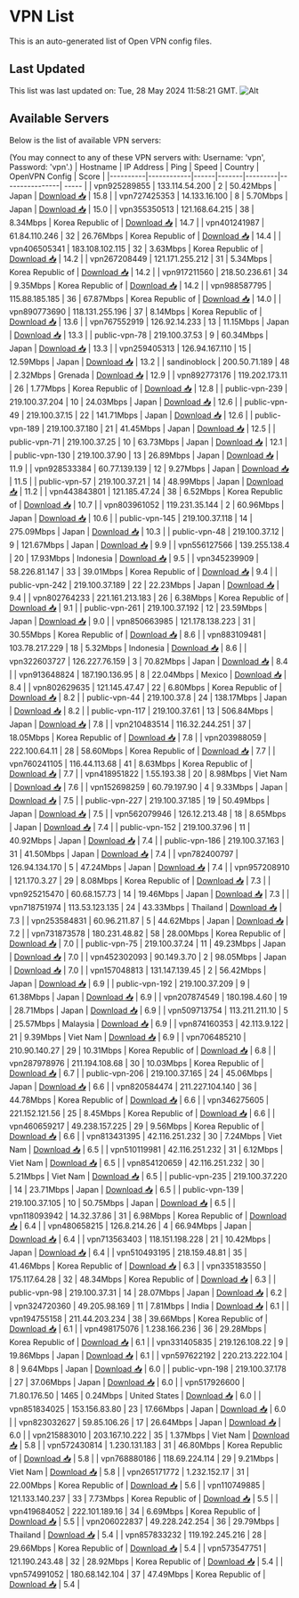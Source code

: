 # VPN List

This is an auto-generated list of Open VPN config files.

## Last Updated

This list was last updated on: Tue, 28 May 2024 11:58:21 GMT.
![Alt](https://repobeats.axiom.co/api/embed/186b98318ef1479477931607c1ad7d823f12451f.svg "Repobeats analytics image")

## Available Servers

Below is the list of available VPN servers:

(You may connect to any of these VPN servers with: Username: 'vpn', Password: 'vpn'.)
| Hostname | IP Address | Ping | Speed | Country | OpenVPN Config | Score |
|----------|------------|------|-------|---------|----------------| ----- |
| vpn925289855 | 133.114.54.200 | 2 | 50.42Mbps | Japan | [Download 📥](./configs/server_0_JP.ovpn) | 15.8 |
| vpn727425353 | 14.133.16.100 | 8 | 5.70Mbps | Japan | [Download 📥](./configs/server_1_JP.ovpn) | 15.0 |
| vpn355350513 | 121.168.64.215 | 38 | 8.34Mbps | Korea Republic of | [Download 📥](./configs/server_2_KR.ovpn) | 14.7 |
| vpn401241987 | 61.84.110.246 | 32 | 26.76Mbps | Korea Republic of | [Download 📥](./configs/server_3_KR.ovpn) | 14.4 |
| vpn406505341 | 183.108.102.115 | 32 | 3.63Mbps | Korea Republic of | [Download 📥](./configs/server_4_KR.ovpn) | 14.2 |
| vpn267208449 | 121.171.255.212 | 31 | 5.34Mbps | Korea Republic of | [Download 📥](./configs/server_5_KR.ovpn) | 14.2 |
| vpn917211560 | 218.50.236.61 | 34 | 9.35Mbps | Korea Republic of | [Download 📥](./configs/server_6_KR.ovpn) | 14.2 |
| vpn988587795 | 115.88.185.185 | 36 | 67.87Mbps | Korea Republic of | [Download 📥](./configs/server_7_KR.ovpn) | 14.0 |
| vpn890773690 | 118.131.255.196 | 37 | 8.14Mbps | Korea Republic of | [Download 📥](./configs/server_8_KR.ovpn) | 13.6 |
| vpn767552919 | 126.92.14.233 | 13 | 11.15Mbps | Japan | [Download 📥](./configs/server_9_JP.ovpn) | 13.3 |
| public-vpn-78 | 219.100.37.53 | 9 | 60.34Mbps | Japan | [Download 📥](./configs/server_10_JP.ovpn) | 13.3 |
| vpn259405313 | 126.94.167.110 | 15 | 12.59Mbps | Japan | [Download 📥](./configs/server_11_JP.ovpn) | 13.2 |
| sandinoblock | 200.50.71.189 | 48 | 2.32Mbps | Grenada | [Download 📥](./configs/server_12_GD.ovpn) | 12.9 |
| vpn892773176 | 119.202.173.11 | 26 | 1.77Mbps | Korea Republic of | [Download 📥](./configs/server_13_KR.ovpn) | 12.8 |
| public-vpn-239 | 219.100.37.204 | 10 | 24.03Mbps | Japan | [Download 📥](./configs/server_14_JP.ovpn) | 12.6 |
| public-vpn-49 | 219.100.37.15 | 22 | 141.71Mbps | Japan | [Download 📥](./configs/server_15_JP.ovpn) | 12.6 |
| public-vpn-189 | 219.100.37.180 | 21 | 41.45Mbps | Japan | [Download 📥](./configs/server_16_JP.ovpn) | 12.5 |
| public-vpn-71 | 219.100.37.25 | 10 | 63.73Mbps | Japan | [Download 📥](./configs/server_17_JP.ovpn) | 12.1 |
| public-vpn-130 | 219.100.37.90 | 13 | 26.89Mbps | Japan | [Download 📥](./configs/server_18_JP.ovpn) | 11.9 |
| vpn928533384 | 60.77.139.139 | 12 | 9.27Mbps | Japan | [Download 📥](./configs/server_19_JP.ovpn) | 11.5 |
| public-vpn-57 | 219.100.37.21 | 14 | 48.99Mbps | Japan | [Download 📥](./configs/server_20_JP.ovpn) | 11.2 |
| vpn443843801 | 121.185.47.24 | 38 | 6.52Mbps | Korea Republic of | [Download 📥](./configs/server_21_KR.ovpn) | 10.7 |
| vpn803961052 | 119.231.35.144 | 2 | 60.96Mbps | Japan | [Download 📥](./configs/server_22_JP.ovpn) | 10.6 |
| public-vpn-145 | 219.100.37.118 | 14 | 275.09Mbps | Japan | [Download 📥](./configs/server_23_JP.ovpn) | 10.3 |
| public-vpn-48 | 219.100.37.12 | 9 | 121.67Mbps | Japan | [Download 📥](./configs/server_24_JP.ovpn) | 9.9 |
| vpn556127566 | 139.255.138.4 | 20 | 17.93Mbps | Indonesia | [Download 📥](./configs/server_25_ID.ovpn) | 9.5 |
| vpn345239909 | 58.226.81.147 | 33 | 39.01Mbps | Korea Republic of | [Download 📥](./configs/server_26_KR.ovpn) | 9.4 |
| public-vpn-242 | 219.100.37.189 | 22 | 22.23Mbps | Japan | [Download 📥](./configs/server_27_JP.ovpn) | 9.4 |
| vpn802764233 | 221.161.213.183 | 26 | 6.38Mbps | Korea Republic of | [Download 📥](./configs/server_28_KR.ovpn) | 9.1 |
| public-vpn-261 | 219.100.37.192 | 12 | 23.59Mbps | Japan | [Download 📥](./configs/server_29_JP.ovpn) | 9.0 |
| vpn850663985 | 121.178.138.223 | 31 | 30.55Mbps | Korea Republic of | [Download 📥](./configs/server_30_KR.ovpn) | 8.6 |
| vpn883109481 | 103.78.217.229 | 18 | 5.32Mbps | Indonesia | [Download 📥](./configs/server_31_ID.ovpn) | 8.6 |
| vpn322603727 | 126.227.76.159 | 3 | 70.82Mbps | Japan | [Download 📥](./configs/server_32_JP.ovpn) | 8.4 |
| vpn913648824 | 187.190.136.95 | 8 | 22.04Mbps | Mexico | [Download 📥](./configs/server_33_MX.ovpn) | 8.4 |
| vpn802629635 | 121.145.47.47 | 22 | 6.80Mbps | Korea Republic of | [Download 📥](./configs/server_34_KR.ovpn) | 8.2 |
| public-vpn-44 | 219.100.37.8 | 24 | 138.17Mbps | Japan | [Download 📥](./configs/server_35_JP.ovpn) | 8.2 |
| public-vpn-117 | 219.100.37.61 | 13 | 506.84Mbps | Japan | [Download 📥](./configs/server_36_JP.ovpn) | 7.8 |
| vpn210483514 | 116.32.244.251 | 37 | 18.05Mbps | Korea Republic of | [Download 📥](./configs/server_37_KR.ovpn) | 7.8 |
| vpn203988059 | 222.100.64.11 | 28 | 58.60Mbps | Korea Republic of | [Download 📥](./configs/server_38_KR.ovpn) | 7.7 |
| vpn760241105 | 116.44.113.68 | 41 | 8.63Mbps | Korea Republic of | [Download 📥](./configs/server_39_KR.ovpn) | 7.7 |
| vpn418951822 | 1.55.193.38 | 20 | 8.98Mbps | Viet Nam | [Download 📥](./configs/server_40_VN.ovpn) | 7.6 |
| vpn152698259 | 60.79.197.90 | 4 | 9.33Mbps | Japan | [Download 📥](./configs/server_41_JP.ovpn) | 7.5 |
| public-vpn-227 | 219.100.37.185 | 19 | 50.49Mbps | Japan | [Download 📥](./configs/server_42_JP.ovpn) | 7.5 |
| vpn562079946 | 126.12.213.48 | 18 | 8.65Mbps | Japan | [Download 📥](./configs/server_43_JP.ovpn) | 7.4 |
| public-vpn-152 | 219.100.37.96 | 11 | 40.92Mbps | Japan | [Download 📥](./configs/server_44_JP.ovpn) | 7.4 |
| public-vpn-186 | 219.100.37.163 | 31 | 41.50Mbps | Japan | [Download 📥](./configs/server_45_JP.ovpn) | 7.4 |
| vpn782400797 | 126.94.134.170 | 5 | 47.24Mbps | Japan | [Download 📥](./configs/server_46_JP.ovpn) | 7.4 |
| vpn957208910 | 121.170.3.27 | 29 | 8.08Mbps | Korea Republic of | [Download 📥](./configs/server_47_KR.ovpn) | 7.3 |
| vpn925215470 | 60.68.157.73 | 14 | 19.46Mbps | Japan | [Download 📥](./configs/server_48_JP.ovpn) | 7.3 |
| vpn718751974 | 113.53.123.135 | 24 | 43.33Mbps | Thailand | [Download 📥](./configs/server_49_TH.ovpn) | 7.3 |
| vpn253584831 | 60.96.211.87 | 5 | 44.62Mbps | Japan | [Download 📥](./configs/server_50_JP.ovpn) | 7.2 |
| vpn731873578 | 180.231.48.82 | 58 | 28.00Mbps | Korea Republic of | [Download 📥](./configs/server_51_KR.ovpn) | 7.0 |
| public-vpn-75 | 219.100.37.24 | 11 | 49.23Mbps | Japan | [Download 📥](./configs/server_52_JP.ovpn) | 7.0 |
| vpn452302093 | 90.149.3.70 | 2 | 98.05Mbps | Japan | [Download 📥](./configs/server_53_JP.ovpn) | 7.0 |
| vpn157048813 | 131.147.139.45 | 2 | 56.42Mbps | Japan | [Download 📥](./configs/server_54_JP.ovpn) | 6.9 |
| public-vpn-192 | 219.100.37.209 | 9 | 61.38Mbps | Japan | [Download 📥](./configs/server_55_JP.ovpn) | 6.9 |
| vpn207874549 | 180.198.4.60 | 19 | 28.71Mbps | Japan | [Download 📥](./configs/server_56_JP.ovpn) | 6.9 |
| vpn509713754 | 113.211.211.10 | 5 | 25.57Mbps | Malaysia | [Download 📥](./configs/server_57_MY.ovpn) | 6.9 |
| vpn874160353 | 42.113.9.122 | 21 | 9.39Mbps | Viet Nam | [Download 📥](./configs/server_58_VN.ovpn) | 6.9 |
| vpn706485210 | 210.90.140.27 | 29 | 10.31Mbps | Korea Republic of | [Download 📥](./configs/server_59_KR.ovpn) | 6.8 |
| vpn287978976 | 211.194.108.68 | 30 | 10.03Mbps | Korea Republic of | [Download 📥](./configs/server_60_KR.ovpn) | 6.7 |
| public-vpn-206 | 219.100.37.165 | 24 | 45.06Mbps | Japan | [Download 📥](./configs/server_61_JP.ovpn) | 6.6 |
| vpn820584474 | 211.227.104.140 | 36 | 44.78Mbps | Korea Republic of | [Download 📥](./configs/server_62_KR.ovpn) | 6.6 |
| vpn346275605 | 221.152.121.56 | 25 | 8.45Mbps | Korea Republic of | [Download 📥](./configs/server_63_KR.ovpn) | 6.6 |
| vpn460659217 | 49.238.157.225 | 29 | 9.56Mbps | Korea Republic of | [Download 📥](./configs/server_64_KR.ovpn) | 6.6 |
| vpn813431395 | 42.116.251.232 | 30 | 7.24Mbps | Viet Nam | [Download 📥](./configs/server_65_VN.ovpn) | 6.5 |
| vpn510119981 | 42.116.251.232 | 31 | 6.12Mbps | Viet Nam | [Download 📥](./configs/server_66_VN.ovpn) | 6.5 |
| vpn854120659 | 42.116.251.232 | 30 | 5.21Mbps | Viet Nam | [Download 📥](./configs/server_67_VN.ovpn) | 6.5 |
| public-vpn-235 | 219.100.37.220 | 14 | 23.71Mbps | Japan | [Download 📥](./configs/server_68_JP.ovpn) | 6.5 |
| public-vpn-139 | 219.100.37.105 | 10 | 50.75Mbps | Japan | [Download 📥](./configs/server_69_JP.ovpn) | 6.5 |
| vpn118093942 | 14.32.37.86 | 31 | 6.98Mbps | Korea Republic of | [Download 📥](./configs/server_70_KR.ovpn) | 6.4 |
| vpn480658215 | 126.8.214.26 | 4 | 66.94Mbps | Japan | [Download 📥](./configs/server_71_JP.ovpn) | 6.4 |
| vpn713563403 | 118.151.198.228 | 21 | 10.42Mbps | Japan | [Download 📥](./configs/server_72_JP.ovpn) | 6.4 |
| vpn510493195 | 218.159.48.81 | 35 | 41.46Mbps | Korea Republic of | [Download 📥](./configs/server_73_KR.ovpn) | 6.3 |
| vpn335183550 | 175.117.64.28 | 32 | 48.34Mbps | Korea Republic of | [Download 📥](./configs/server_74_KR.ovpn) | 6.3 |
| public-vpn-98 | 219.100.37.31 | 14 | 28.07Mbps | Japan | [Download 📥](./configs/server_75_JP.ovpn) | 6.2 |
| vpn324720360 | 49.205.98.169 | 11 | 7.81Mbps | India | [Download 📥](./configs/server_76_IN.ovpn) | 6.1 |
| vpn194755158 | 211.44.203.234 | 38 | 39.66Mbps | Korea Republic of | [Download 📥](./configs/server_77_KR.ovpn) | 6.1 |
| vpn498175076 | 1.238.166.236 | 36 | 29.28Mbps | Korea Republic of | [Download 📥](./configs/server_78_KR.ovpn) | 6.1 |
| vpn331405835 | 219.126.108.22 | 9 | 19.86Mbps | Japan | [Download 📥](./configs/server_79_JP.ovpn) | 6.1 |
| vpn597622192 | 220.213.222.104 | 8 | 9.64Mbps | Japan | [Download 📥](./configs/server_80_JP.ovpn) | 6.0 |
| public-vpn-198 | 219.100.37.178 | 27 | 37.06Mbps | Japan | [Download 📥](./configs/server_81_JP.ovpn) | 6.0 |
| vpn517926600 | 71.80.176.50 | 1465 | 0.24Mbps | United States | [Download 📥](./configs/server_82_US.ovpn) | 6.0 |
| vpn851834025 | 153.156.83.80 | 23 | 17.66Mbps | Japan | [Download 📥](./configs/server_83_JP.ovpn) | 6.0 |
| vpn823032627 | 59.85.106.26 | 17 | 26.64Mbps | Japan | [Download 📥](./configs/server_84_JP.ovpn) | 6.0 |
| vpn215883010 | 203.167.10.222 | 35 | 1.37Mbps | Viet Nam | [Download 📥](./configs/server_85_VN.ovpn) | 5.8 |
| vpn572430814 | 1.230.131.183 | 31 | 46.80Mbps | Korea Republic of | [Download 📥](./configs/server_86_KR.ovpn) | 5.8 |
| vpn768880186 | 118.69.224.114 | 29 | 9.21Mbps | Viet Nam | [Download 📥](./configs/server_87_VN.ovpn) | 5.8 |
| vpn265171772 | 1.232.152.17 | 31 | 22.00Mbps | Korea Republic of | [Download 📥](./configs/server_88_KR.ovpn) | 5.6 |
| vpn110749885 | 121.133.140.237 | 33 | 7.73Mbps | Korea Republic of | [Download 📥](./configs/server_89_KR.ovpn) | 5.5 |
| vpn419684052 | 222.101.189.16 | 34 | 6.69Mbps | Korea Republic of | [Download 📥](./configs/server_90_KR.ovpn) | 5.5 |
| vpn206022837 | 49.228.242.254 | 36 | 29.79Mbps | Thailand | [Download 📥](./configs/server_91_TH.ovpn) | 5.4 |
| vpn857833232 | 119.192.245.216 | 28 | 29.66Mbps | Korea Republic of | [Download 📥](./configs/server_92_KR.ovpn) | 5.4 |
| vpn573547751 | 121.190.243.48 | 32 | 28.92Mbps | Korea Republic of | [Download 📥](./configs/server_93_KR.ovpn) | 5.4 |
| vpn574991052 | 180.68.142.104 | 37 | 47.49Mbps | Korea Republic of | [Download 📥](./configs/server_94_KR.ovpn) | 5.4 |
